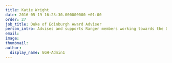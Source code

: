 ```yaml
---
title: Katie Wright
date: 2016-05-19 16:23:30.000000000 +01:00
order: 27
job_title: Duke of Edinburgh Award Adviser
person_intro: Advises and supports Ranger members working towards the Duke of Edinburgh Award
email:
image:
thumbnail:
author:
  display_name: GGH-Admin1
---
```


